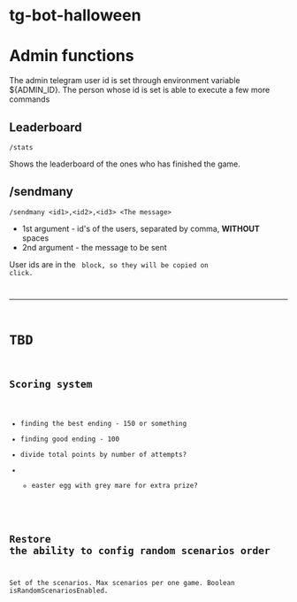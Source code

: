 # tg-bot-halloween

# Admin functions

The admin telegram user id is set through environment variable ${ADMIN_ID}.
The person whose id is set is able to execute a few more commands

## Leaderboard

```
/stats
```

Shows the leaderboard of the ones who has finished the game.

## /sendmany

```
/sendmany <id1>,<id2>,<id3> <The message>
```

- 1st argument - id's of the users, separated by comma, __WITHOUT__ spaces
- 2nd argument - the message to be sent

User ids are in the <code> block, so they will be copied on click.


---

# TBD

## Scoring system

- finding the best ending - 150 or something
- finding good ending - 100
- divide total points by number of attempts?
-
    - easter egg with grey mare for extra prize?

## Restore the ability to config random scenarios order

Set of the scenarios.
Max scenarios per one game.
Boolean isRandomScenariosEnabled.